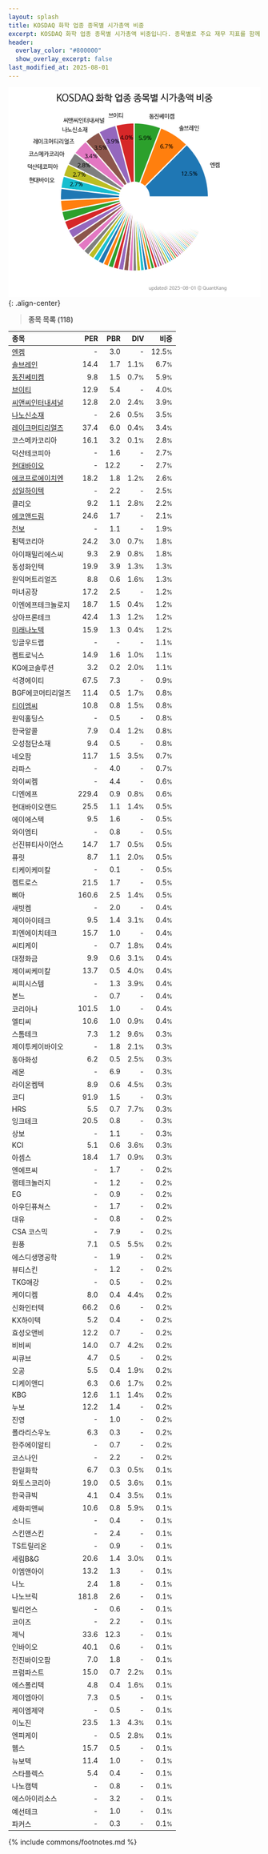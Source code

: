 ```yaml
---
layout: splash
title: KOSDAQ 화학 업종 종목별 시가총액 비중
excerpt: KOSDAQ 화학 업종 종목별 시가총액 비중입니다. 종목별로 주요 재무 지표를 함께 표시합니다.
header:
  overlay_color: "#800000"
  show_overlay_excerpt: false
last_modified_at: 2025-08-01
---
```



![KOSDAQ 화학 업종 종목별 시가총액 비중](/stats/sector/images/kosdaq_업종_화학_종목.png){: .align-center}


> **종목 목록 (118)**<a id="list"></a>

| **종목** | **PER** | **PBR** | **DIV** | **비중** |
| :------- | ------: | ------: | ------: | -------: |
| [엔켐](/348370/) | - | 3.0 | - | 12.5<small>%</small> |
| [솔브레인](/357780/) | 14.4 | 1.7 | 1.1<small>%</small> | 6.7<small>%</small> |
| [동진쎄미켐](/005290/) | 9.8 | 1.5 | 0.7<small>%</small> | 5.9<small>%</small> |
| [브이티](/018290/) | 12.9 | 5.4 | - | 4.0<small>%</small> |
| [씨앤씨인터내셔널](/352480/) | 12.8 | 2.0 | 2.4<small>%</small> | 3.9<small>%</small> |
| [나노신소재](/121600/) | - | 2.6 | 0.5<small>%</small> | 3.5<small>%</small> |
| [레이크머티리얼즈](/281740/) | 37.4 | 6.0 | 0.4<small>%</small> | 3.4<small>%</small> |
| 코스메카코리아 | 16.1 | 3.2 | 0.1<small>%</small> | 2.8<small>%</small> |
| 덕산테코피아 | - | 1.6 | - | 2.7<small>%</small> |
| [현대바이오](/048410/) | - | 12.2 | - | 2.7<small>%</small> |
| [에코프로에이치엔](/383310/) | 18.2 | 1.8 | 1.2<small>%</small> | 2.6<small>%</small> |
| [성일하이텍](/365340/) | - | 2.2 | - | 2.5<small>%</small> |
| 클리오 | 9.2 | 1.1 | 2.8<small>%</small> | 2.2<small>%</small> |
| [에코앤드림](/101360/) | 24.6 | 1.7 | - | 2.1<small>%</small> |
| [천보](/278280/) | - | 1.1 | - | 1.9<small>%</small> |
| 펌텍코리아 | 24.2 | 3.0 | 0.7<small>%</small> | 1.8<small>%</small> |
| 아이패밀리에스씨 | 9.3 | 2.9 | 0.8<small>%</small> | 1.8<small>%</small> |
| 동성화인텍 | 19.9 | 3.9 | 1.3<small>%</small> | 1.3<small>%</small> |
| 원익머트리얼즈 | 8.8 | 0.6 | 1.6<small>%</small> | 1.3<small>%</small> |
| 마녀공장 | 17.2 | 2.5 | - | 1.2<small>%</small> |
| 이엔에프테크놀로지 | 18.7 | 1.5 | 0.4<small>%</small> | 1.2<small>%</small> |
| 상아프론테크 | 42.4 | 1.3 | 1.2<small>%</small> | 1.2<small>%</small> |
| [미래나노텍](/095500/) | 15.9 | 1.3 | 0.4<small>%</small> | 1.2<small>%</small> |
| 잉글우드랩 | - | - | - | 1.1<small>%</small> |
| 켐트로닉스 | 14.9 | 1.6 | 1.0<small>%</small> | 1.1<small>%</small> |
| KG에코솔루션 | 3.2 | 0.2 | 2.0<small>%</small> | 1.1<small>%</small> |
| 석경에이티 | 67.5 | 7.3 | - | 0.9<small>%</small> |
| BGF에코머티리얼즈 | 11.4 | 0.5 | 1.7<small>%</small> | 0.8<small>%</small> |
| [티이엠씨](/425040/) | 10.8 | 0.8 | 1.5<small>%</small> | 0.8<small>%</small> |
| 원익홀딩스 | - | 0.5 | - | 0.8<small>%</small> |
| 한국알콜 | 7.9 | 0.4 | 1.2<small>%</small> | 0.8<small>%</small> |
| 오성첨단소재 | 9.4 | 0.5 | - | 0.8<small>%</small> |
| 네오팜 | 11.7 | 1.5 | 3.5<small>%</small> | 0.7<small>%</small> |
| 라파스 | - | 4.0 | - | 0.7<small>%</small> |
| 와이씨켐 | - | 4.4 | - | 0.6<small>%</small> |
| 디엔에프 | 229.4 | 0.9 | 0.8<small>%</small> | 0.6<small>%</small> |
| 현대바이오랜드 | 25.5 | 1.1 | 1.4<small>%</small> | 0.5<small>%</small> |
| 에이에스텍 | 9.5 | 1.6 | - | 0.5<small>%</small> |
| 와이엠티 | - | 0.8 | - | 0.5<small>%</small> |
| 선진뷰티사이언스 | 14.7 | 1.7 | 0.5<small>%</small> | 0.5<small>%</small> |
| 퓨릿 | 8.7 | 1.1 | 2.0<small>%</small> | 0.5<small>%</small> |
| 티케이케미칼 | - | 0.1 | - | 0.5<small>%</small> |
| 켐트로스 | 21.5 | 1.7 | - | 0.5<small>%</small> |
| 삐아 | 160.6 | 2.5 | 1.4<small>%</small> | 0.5<small>%</small> |
| 새빗켐 | - | 2.0 | - | 0.4<small>%</small> |
| 제이아이테크 | 9.5 | 1.4 | 3.1<small>%</small> | 0.4<small>%</small> |
| 피엔에이치테크 | 15.7 | 1.0 | - | 0.4<small>%</small> |
| 씨티케이 | - | 0.7 | 1.8<small>%</small> | 0.4<small>%</small> |
| 대정화금 | 9.9 | 0.6 | 3.1<small>%</small> | 0.4<small>%</small> |
| 제이씨케미칼 | 13.7 | 0.5 | 4.0<small>%</small> | 0.4<small>%</small> |
| 씨피시스템 | - | 1.3 | 3.9<small>%</small> | 0.4<small>%</small> |
| 본느 | - | 0.7 | - | 0.4<small>%</small> |
| 코리아나 | 101.5 | 1.0 | - | 0.4<small>%</small> |
| 엘티씨 | 10.6 | 1.0 | 0.9<small>%</small> | 0.4<small>%</small> |
| 스톰테크 | 7.3 | 1.2 | 9.6<small>%</small> | 0.3<small>%</small> |
| 제이투케이바이오 | - | 1.8 | 2.1<small>%</small> | 0.3<small>%</small> |
| 동아화성 | 6.2 | 0.5 | 2.5<small>%</small> | 0.3<small>%</small> |
| 레몬 | - | 6.9 | - | 0.3<small>%</small> |
| 라이온켐텍 | 8.9 | 0.6 | 4.5<small>%</small> | 0.3<small>%</small> |
| 코디 | 91.9 | 1.5 | - | 0.3<small>%</small> |
| HRS | 5.5 | 0.7 | 7.7<small>%</small> | 0.3<small>%</small> |
| 잉크테크 | 20.5 | 0.8 | - | 0.3<small>%</small> |
| 상보 | - | 1.1 | - | 0.3<small>%</small> |
| KCI | 5.1 | 0.6 | 3.6<small>%</small> | 0.3<small>%</small> |
| 아셈스 | 18.4 | 1.7 | 0.9<small>%</small> | 0.3<small>%</small> |
| 엔에프씨 | - | 1.7 | - | 0.2<small>%</small> |
| 램테크놀러지 | - | 1.2 | - | 0.2<small>%</small> |
| EG | - | 0.9 | - | 0.2<small>%</small> |
| 아우딘퓨쳐스 | - | 1.7 | - | 0.2<small>%</small> |
| 대유 | - | 0.8 | - | 0.2<small>%</small> |
| CSA 코스믹 | - | 7.9 | - | 0.2<small>%</small> |
| 원풍 | 7.1 | 0.5 | 5.5<small>%</small> | 0.2<small>%</small> |
| 에스디생명공학 | - | 1.9 | - | 0.2<small>%</small> |
| 뷰티스킨 | - | 1.2 | - | 0.2<small>%</small> |
| TKG애강 | - | 0.5 | - | 0.2<small>%</small> |
| 케이디켐 | 8.0 | 0.4 | 4.4<small>%</small> | 0.2<small>%</small> |
| 신화인터텍 | 66.2 | 0.6 | - | 0.2<small>%</small> |
| KX하이텍 | 5.2 | 0.4 | - | 0.2<small>%</small> |
| 효성오앤비 | 12.2 | 0.7 | - | 0.2<small>%</small> |
| 비비씨 | 14.0 | 0.7 | 4.2<small>%</small> | 0.2<small>%</small> |
| 씨큐브 | 4.7 | 0.5 | - | 0.2<small>%</small> |
| 오공 | 5.5 | 0.4 | 1.9<small>%</small> | 0.2<small>%</small> |
| 디케이앤디 | 6.3 | 0.6 | 1.7<small>%</small> | 0.2<small>%</small> |
| KBG | 12.6 | 1.1 | 1.4<small>%</small> | 0.2<small>%</small> |
| 누보 | 12.2 | 1.4 | - | 0.2<small>%</small> |
| 진영 | - | 1.0 | - | 0.2<small>%</small> |
| 폴라리스우노 | 6.3 | 0.3 | - | 0.2<small>%</small> |
| 한주에이알티 | - | 0.7 | - | 0.2<small>%</small> |
| 코스나인 | - | 2.2 | - | 0.2<small>%</small> |
| 한일화학 | 6.7 | 0.3 | 0.5<small>%</small> | 0.1<small>%</small> |
| 와토스코리아 | 19.0 | 0.5 | 3.6<small>%</small> | 0.1<small>%</small> |
| 한국큐빅 | 4.1 | 0.4 | 3.5<small>%</small> | 0.1<small>%</small> |
| 세화피앤씨 | 10.6 | 0.8 | 5.9<small>%</small> | 0.1<small>%</small> |
| 소니드 | - | 0.4 | - | 0.1<small>%</small> |
| 스킨앤스킨 | - | 2.4 | - | 0.1<small>%</small> |
| TS트릴리온 | - | 0.9 | - | 0.1<small>%</small> |
| 세림B&G | 20.6 | 1.4 | 3.0<small>%</small> | 0.1<small>%</small> |
| 이엠앤아이 | 13.2 | 1.3 | - | 0.1<small>%</small> |
| 나노 | 2.4 | 1.8 | - | 0.1<small>%</small> |
| 나노브릭 | 181.8 | 2.6 | - | 0.1<small>%</small> |
| 빌리언스 | - | 0.6 | - | 0.1<small>%</small> |
| 코이즈 | - | 2.2 | - | 0.1<small>%</small> |
| 제닉 | 33.6 | 12.3 | - | 0.1<small>%</small> |
| 인바이오 | 40.1 | 0.6 | - | 0.1<small>%</small> |
| 전진바이오팜 | 7.0 | 1.8 | - | 0.1<small>%</small> |
| 프럼파스트 | 15.0 | 0.7 | 2.2<small>%</small> | 0.1<small>%</small> |
| 에스폴리텍 | 4.8 | 0.4 | 1.6<small>%</small> | 0.1<small>%</small> |
| 제이엠아이 | 7.3 | 0.5 | - | 0.1<small>%</small> |
| 케이엠제약 | - | 0.5 | - | 0.1<small>%</small> |
| 이노진 | 23.5 | 1.3 | 4.3<small>%</small> | 0.1<small>%</small> |
| 엔피케이 | - | 0.5 | 2.8<small>%</small> | 0.1<small>%</small> |
| 웹스 | 15.7 | 0.5 | - | 0.1<small>%</small> |
| 뉴보텍 | 11.4 | 1.0 | - | 0.1<small>%</small> |
| 스타플렉스 | 5.4 | 0.4 | - | 0.1<small>%</small> |
| 나노캠텍 | - | 0.8 | - | 0.1<small>%</small> |
| 에스아이리소스 | - | 3.2 | - | 0.1<small>%</small> |
| 예선테크 | - | 1.0 | - | 0.1<small>%</small> |
| 파커스 | - | 0.3 | - | 0.1<small>%</small> |

{% include commons/footnotes.md %}
